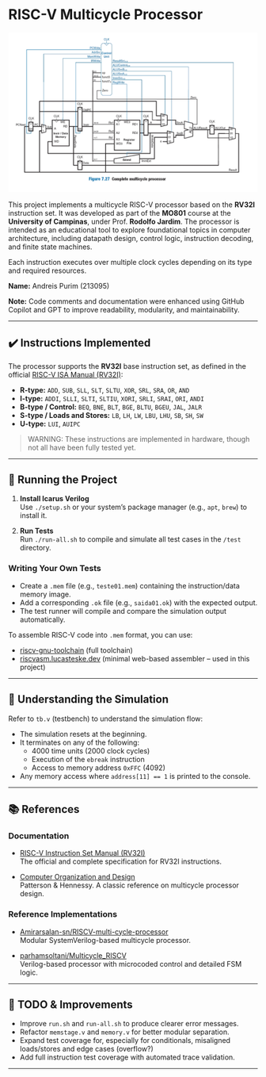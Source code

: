# RISC-V Multicycle Processor

![RISCV diagram](documentation/riscv_diagram.jpeg)

This project implements a multicycle RISC-V processor based on the **RV32I** instruction set. It was developed as part of the **MO801** course at the **University of Campinas**, under Prof. **Rodolfo Jardim**. The processor is intended as an educational tool to explore foundational topics in computer architecture, including datapath design, control logic, instruction decoding, and finite state machines.

Each instruction executes over multiple clock cycles depending on its type and required resources.

**Name:** Andreis Purim (213095)

**Note:** Code comments and documentation were enhanced using GitHub Copilot and GPT to improve readability, modularity, and maintainability.

---

## ✔️ Instructions Implemented

The processor supports the **RV32I** base instruction set, as defined in the official [RISC-V ISA Manual (RV32I)](https://msyksphinz-self.github.io/riscv-isadoc/html/rvi.html):

- **R-type:** `ADD`, `SUB`, `SLL`, `SLT`, `SLTU`, `XOR`, `SRL`, `SRA`, `OR`, `AND`  
- **I-type:** `ADDI`, `SLLI`, `SLTI`, `SLTIU`, `XORI`, `SRLI`, `SRAI`, `ORI`, `ANDI`  
- **B-type / Control:** `BEQ`, `BNE`, `BLT`, `BGE`, `BLTU`, `BGEU`, `JAL`, `JALR`  
- **S-type / Loads and Stores:** `LB`, `LH`, `LW`, `LBU`, `LHU`, `SB`, `SH`, `SW`  
- **U-type:** `LUI`, `AUIPC`  

> WARNING: These instructions are implemented in hardware, though not all have been fully tested yet.

---

## 🧪 Running the Project

1. **Install Icarus Verilog**  
   Use `./setup.sh` or your system’s package manager (e.g., `apt`, `brew`) to install it.

2. **Run Tests**  
   Run `./run-all.sh` to compile and simulate all test cases in the `/test` directory.

### Writing Your Own Tests

- Create a `.mem` file (e.g., `teste01.mem`) containing the instruction/data memory image.
- Add a corresponding `.ok` file (e.g., `saida01.ok`) with the expected output.
- The test runner will compile and compare the simulation output automatically.

To assemble RISC-V code into `.mem` format, you can use:

- [riscv-gnu-toolchain](https://github.com/riscv-collab/riscv-gnu-toolchain) (full toolchain)
- [riscvasm.lucasteske.dev](https://riscvasm.lucasteske.dev) (minimal web-based assembler – used in this project)

---

## 🧠 Understanding the Simulation

Refer to `tb.v` (testbench) to understand the simulation flow:

- The simulation resets at the beginning.
- It terminates on any of the following:
  - 4000 time units (2000 clock cycles)
  - Execution of the `ebreak` instruction
  - Access to memory address `0xFFC` (4092)
- Any memory access where `address[11] == 1` is printed to the console.

---

## 📚 References

### Documentation

- [RISC-V Instruction Set Manual (RV32I)](https://msyksphinz-self.github.io/riscv-isadoc/html/rvi.html)  
  The official and complete specification for RV32I instructions.

- [Computer Organization and Design](https://ia601209.us.archive.org/24/items/ComputerOrganizationAndDesign3rdEdition/-computer%20organization%20and%20design%203rd%20edition.pdf)  
  Patterson & Hennessy. A classic reference on multicycle processor design.

### Reference Implementations

- [Amirarsalan-sn/RISCV-multi-cycle-processor](https://github.com/Amirarsalan-sn/RISCV-multi-cycle-processor)  
  Modular SystemVerilog-based multicycle processor.

- [parhamsoltani/Multicycle_RISCV](https://github.com/parhamsoltani/Multicycle_RISCV)  
  Verilog-based processor with microcoded control and detailed FSM logic.

---

## 🔧 TODO & Improvements

- Improve `run.sh` and `run-all.sh` to produce clearer error messages.
- Refactor `memstage.v` and `memory.v` for better modular separation.
- Expand test coverage for, especially for conditionals, misaligned loads/stores and edge cases (overflow?)
- Add full instruction test coverage with automated trace validation.

---


